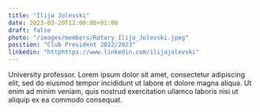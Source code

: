 ```yaml
---
title: "Ilija Jolevski"
date: 2023-03-20T12:00:00+01:00
draft: false
photo: "/images/members/Rotary_Ilija_Jolevski.jpeg"
position: "Club President 2022/2023"
linkedin: "httphttps://www.linkedin.com/ilijajolevski"
---
```


University professor. Lorem ipsum dolor sit amet, consectetur adipiscing elit, sed do eiusmod tempor incididunt ut labore et dolore magna aliqua. Ut enim ad minim veniam, quis nostrud exercitation ullamco laboris nisi ut aliquip ex ea commodo consequat.